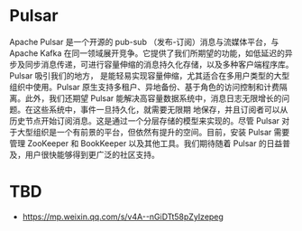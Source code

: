 # Pulsar

Apache Pulsar 是一个开源的 pub-sub （发布-订阅）消息与流媒体平台，与 Apache Kafka 在同一领域展开竞争。它提供了我们所期望的功能，如低延迟的异步及同步消息传递，可进行容量伸缩的消息持久化存储，以及多种客户端程序库。Pulsar 吸引我们的地方，
是能轻易实现容量伸缩，尤其适合在多用户类型的大型组织中使用。Pulsar 原生支持多租户、异地备份、基于角色的访问控制和计费隔离。此外，我们还期望 Pulsar 能解决高容量数据系统中，消息日志无限增长的问题。在这些系统中，事件一旦持久化，就需要无限期
地保存，并且订阅者可以从历史节点开始订阅消息。这是通过一个分层存储的模型来实现的。尽管 Pulsar 对于大型组织是一个有前景的平台，但依然有提升的空间。目前，安装 Pulsar 需要管理 ZooKeeper 和 BookKeeper 以及其他工具。我们期待随着 Pulsar 的日益普及，用户很快能够得到更广泛的社区支持。

# TBD

- https://mp.weixin.qq.com/s/v4A--nGiDTt58pZyIzepeg
